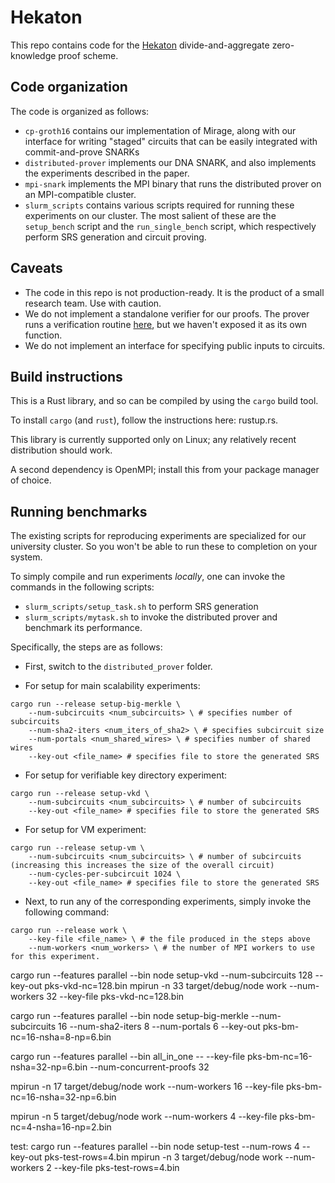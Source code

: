# Hekaton

This repo contains code for the [Hekaton](https://eprint.iacr.org/2024/1208) divide-and-aggregate zero-knowledge proof scheme.

## Code organization

The code is organized as follows:

- `cp-groth16` contains our implementation of Mirage, along with our interface for writing "staged" circuits that can be easily integrated with commit-and-prove SNARKs
- `distributed-prover` implements our DNA SNARK, and also implements the experiments described in the paper.
- `mpi-snark` implements the MPI binary  that runs the distributed prover on an MPI-compatible cluster.
- `slurm_scripts` contains various scripts required for running these experiments on our cluster. The most salient of these are the `setup_bench` script and the `run_single_bench` script, which respectively perform SRS generation and circuit proving.

## Caveats

- The code in this repo is not production-ready. It is the product of a small research team. Use with caution.
- We do not implement a standalone verifier for our proofs. The prover runs a verification routine [here](https://github.com/Pratyush/hekaton-system/blob/a1949383c446ad6581d60d79aba1cfb3acb04ff6/distributed-prover/src/aggregation.rs#L340), but we haven't exposed it as its own function.
- We do not implement an interface for specifying public inputs to circuits.

## Build instructions
This is a Rust library, and so can be compiled by using the `cargo` build tool.

To install `cargo` (and `rust`), follow the instructions here: rustup.rs.

This library is currently supported only on Linux; any relatively recent distribution should work.

A second dependency is OpenMPI; install this from your package manager of choice.

## Running benchmarks

The existing scripts for reproducing experiments are specialized for our university cluster. So you won't be able to run these to completion on your system.

To simply compile and run experiments *locally*, one can invoke the commands in the following scripts:
- `slurm_scripts/setup_task.sh` to perform SRS generation
- `slurm_scripts/mytask.sh` to invoke the distributed prover and benchmark its performance.

Specifically, the steps are as follows:

- First, switch to the `distributed_prover` folder.

- For setup for main scalability experiments:
```
cargo run --release setup-big-merkle \
    --num-subcircuits <num_subcircuits> \ # specifies number of subcircuits
    --num-sha2-iters <num_iters_of_sha2> \ # specifies subcircuit size
    --num-portals <num_shared_wires> \ # specifies number of shared wires
    --key-out <file_name> # specifies file to store the generated SRS
```

- For setup for verifiable key directory experiment:
```
cargo run --release setup-vkd \
    --num-subcircuits <num_subcircuits> \ # number of subcircuits
    --key-out <file_name> # specifies file to store the generated SRS
```

- For setup for VM experiment:
```
cargo run --release setup-vm \
    --num-subcircuits <num_subcircuits> \ # number of subcircuits (increasing this increases the size of the overall circuit)
    --num-cycles-per-subcircuit 1024 \
    --key-out <file_name> # specifies file to store the generated SRS
```

- Next, to run any of the corresponding experiments, simply invoke the following command:
```
cargo run --release work \
	--key-file <file_name> \ # the file produced in the steps above
	--num-workers <num_workers> \ # the number of MPI workers to use for this experiment.
```
cargo run --features parallel --bin node setup-vkd --num-subcircuits 128 --key-out pks-vkd-nc=128.bin
mpirun -n 33 target/debug/node work --num-workers 32 --key-file pks-vkd-nc=128.bin

cargo run --features parallel --bin node setup-big-merkle --num-subcircuits 16 --num-sha2-iters 8 --num-portals 6  --key-out pks-bm-nc=16-nsha=8-np=6.bin

cargo run --features parallel --bin all_in_one -- --key-file pks-bm-nc=16-nsha=32-np=6.bin --num-concurrent-proofs 32

mpirun -n 17 target/debug/node work --num-workers 16 --key-file pks-bm-nc=16-nsha=32-np=6.bin

mpirun -n 5 target/debug/node work --num-workers 4 --key-file pks-bm-nc=4-nsha=16-np=2.bin



test:
cargo run --features parallel --bin node setup-test --num-rows 4 --key-out pks-test-rows=4.bin
mpirun -n 3 target/debug/node work --num-workers 2 --key-file pks-test-rows=4.bin